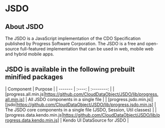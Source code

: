 # JSDO

## About JSDO

The JSDO is a JavaScript implementation of the CDO Specification published by Progress Software Corporation.
The JSDO is a free and open-source full-featured implementation that can be used in web, mobile web and hybrid mobile apps.

<!-- [![Build Status](https://travis-ci.org/telerik/kendo-ui-core.svg?branch=master)](https://travis-ci.org/telerik/kendo-ui-core) -->

## JSDO is available in the following prebuilt minified packages

| Component | Purpose | 
| ------- | :----: | :--------: |
| [progress.all.min.js|https://github.com/CloudDataObject/JSDO/lib/progress.all.min.js] | All JSDO components in a single file |
| [progress.jsdo.min.js|| [jsdo|https://github.com/CloudDataObject/JSDO/lib/progress.jsdo.min.js] | The JSDO core components in a single file (JSDO, Session, Util classes) |
| [progress.data.kendo.min.js|https://github.com/CloudDataObject/JSDO/lib/progress.data.kendo.min.js] | Kendo UI DataSource for JSDO |

